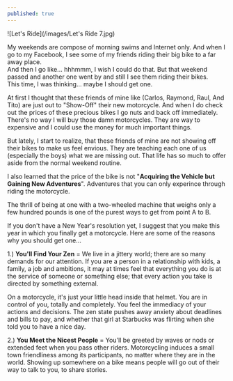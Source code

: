 ```yaml
---
published: true
---
```

![Let's Ride](/images/Let's Ride 7.jpg)

My weekends are compose of morning swims and Internet only. And when I go to my Facebook, I see some of my friends riding their big bike to a far away place.   
And then I go like... hhhmmm, I wish I could do that. But that weekend passed and another one went by and still I see them riding their bikes.   
This time, I was thinking... maybe I should get one.

At first I thought that these friends of mine like (Carlos, Raymond, Raul, And Tito) are just out to "Show-Off" their new motorcycle. And when I do check out the prices of these precious bikes I go nuts and back off immediately.
There's no way I will buy those damn motorcycles. They are way to expensive and I could use the money for much important things.

But lately, I start to realize, that these friends of mine are not showing off their bikes to make us feel envious. They are teaching each one of us (especially the boys) what we are missing out. That life has so much to offer aside from the normal weekend routine.

I also learned that the price of the bike is not "**Acquiring the Vehicle but Gaining New Adventures**". Adventures that you can only experince through riding the motorcycle. 

The thrill of being at one with a two-wheeled machine that weighs only a few hundred pounds is one of the purest ways to get from point A to B. 

If you don't have a New Year's resolution yet, I suggest that you make this year in which you finally get a motorcycle. Here are some of the reasons why you should get one...

1.) **You'll Find Your Zen** = We live in a jittery world; there are so many demands for our attention. If you are a person in a relationship with kids, a family, a job and ambitions, it may at times feel that everything you do is at the service of someone or something else; that every action you take is directed by something external.

On a motorcycle, it's just your little head inside that helmet. You are in control of you, totally and completely. You feel the immediacy of your actions and decisions. The zen state pushes away anxiety about deadlines and bills to pay, and whether that girl at Starbucks was flirting when she told you to have a nice day.

2.) **You Meet the Nicest People** = You'll be greeted by waves or nods or extended feet when you pass other riders. Motorcycling induces a small town friendliness among its participants, no matter where they are in the world. Showing up somewhere on a bike means people will go out of their way to talk to you, to share stories.

